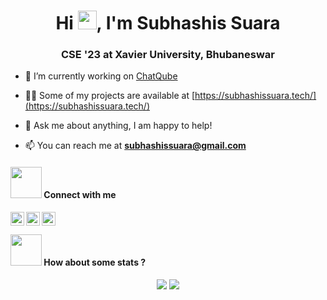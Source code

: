 <h1 align="center">Hi <img src="https://media.giphy.com/media/du3J3cXyzhj75IOgvA/giphy.gif" width="30" height="30"/>, I'm Subhashis Suara</h1>
<h3 align="center">CSE '23 at Xavier University, Bhubaneswar</h3>


- 🔭 I’m currently working on [ChatQube](https://chatqube.subhashissuara.tech/)

- 👨‍💻 Some of my projects are available at [https://subhashissuara.tech/](https://subhashissuara.tech/)

- 💬 Ask me about anything, I am happy to help!

- 📫 You can reach me at **subhashissuara@gmail.com**

#### <img src="https://media.giphy.com/media/VeerK4hE9sjoB8e6OQ/giphy.gif" width="50"> Connect with me
&nbsp;&nbsp;&nbsp;&nbsp;
<a href="https://linkedin.com/in/subhashissuara" >
  <img align="left" alt="LinkedIn" width="22px" src="https://cdn.jsdelivr.net/npm/simple-icons@v3/icons/linkedin.svg" />
</a>
<a href="https://github.com/subhashissuara">
  <img align="left" alt="Github" width="22px" src="https://cdn.jsdelivr.net/npm/simple-icons@v3/icons/github.svg" />
</a>
<a href="https://t.me/subhashissuara">
  <img align="left" alt="Telegram" width="22px" src="https://cdn.jsdelivr.net/npm/simple-icons@v3/icons/telegram.svg" />
</a>
<br/>

#### <img src="https://media.giphy.com/media/VgCDAzcKvsR6OM0uWg/giphy.gif" width="50"> How about some stats ?

<p align = "center">
  <img src = "https://github-readme-stats.vercel.app/api?username=subhashissuara&show_icons=true&theme=algolia&line_height=27">
  <img src = "https://github-readme-stats.vercel.app/api/top-langs/?username=subhashissuara&theme=algolia&hide=css,html">
</p>


